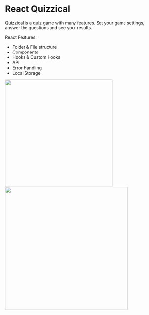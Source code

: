 # React Quizzical
Quizzical is a quiz game with many features. Set your game settings, answer the questions and see your results. 

React Features: 
* Folder & File structure
* Components
* Hooks & Custom Hooks
* API
* Error Handling
* Local Storage

<img width="350" src="https://user-images.githubusercontent.com/113149328/221540944-664693cd-d3bb-4aca-927a-3c49cb3debe5.png">  <img width="400" src="https://user-images.githubusercontent.com/113149328/221539389-f026aa68-d10a-499b-996b-340f3c9dec84.png">

